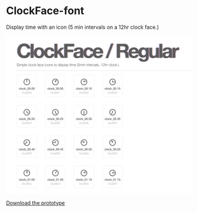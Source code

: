 # ClockFace-font

Display time with an icon (5 min intervals on a 12hr clock face.)

![//ocodo.github.io/ClockFace-font/](clock-face-web-preview.png)

[Download the prototype](clock-face-regular/ClockFace.ttf)
